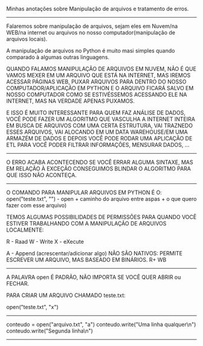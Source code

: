 Minhas anotações sobre Manipulação de arquivos e tratamento de erros.

---

Falaremos sobre manipulação de arquivos, sejam eles em Nuvem/na WEB/na internet ou arquivos no nosso computador(manipulação de arquivos locais).

A manipulação de arquivos no Python é muito masi simples quando comparado à algumas outras linguagens.

QUANDO FALAMOS MANIPULAÇÃO DE ARQUIVOS EM NUVEM, NÃO É QUE VAMOS MEXER EM UM ARQUIVO QUE ESTÁ NA INTERNET, MAS IREMOS ACESSAR PÁGINAS WEB, PUXAR ARQUIVOS PARA DENTRO DO NOSSO COMPUTADOR/APLICAÇÃO EM PYTHON E O ARQUIVO FICARÁ SALVO EM NOSSO COMPUTADOR COMO SE ESTIVÉSSEMOS ACESSANDO ELE NA INTERNET, MAS NA VERDADE APENAS PUXAMOS.

E ISSO É MUITO INTERESSANTE PARA QUEM FAZ ANÁLISE DE DADOS, VOCÊ PODE FAZER UM ALGORITMO QUE VASCULHA A INTERNET INTEIRA EM BUSCA DE ARQUIVOS COM UMA CERTA ESTRUTURA, VAI TRAZNEDO ESSES ARQUIVOS, VAI ALOCANDO EM UM DATA WAREHOUSE/EM UMA ARMAZÉM DE DADOS E DEPOIS VOCÊ PODE RODAR UMA APLICAÇÃO DE ETL PARA VOCÊ PODER FILTRAR INFORMAÇÕES, MENSURAR DADOS, ...

---

O ERRO ACABA ACONTECENDO SE VOCÊ ERRAR ALGUMA SINTAXE, MAS EM RELAÇÃO À EXCEÇÃO CONSEGUIMOS BLINDAR O ALGORITMO PARA QUE ISSO NÃO ACONTEÇA.

---

O COMANDO PARA MANIPULAR ARQUIVOS EM PYTHON É O: open("teste.txt", "") - open + caminho do arquivo entre aspas + o que quero fazer com esse arquivo)

TEMOS ALGUMAS POSSIBILIDADES DE PERMISSÕES PARA QUANDO VOCÊ ESTIVER TRABALHANDO COM A MANIPULAÇÃO DE ARQUIVOS LOCALMENTE:

R - Raad
W - Write
X - eXecute

A - Append (acrescentar/adicionar algo)
NÃO SÃO NATIVOS: PERMITE ESCREVER UM ARQUIVO, MAS BASEADO EM BINÁRIOS.
R+
WB

---

A PALAVRA open É PADRÃO, NÃO IMPORTA SE VOCÊ QUER ABRIR ou FECHAR.

PARA CRIAR UM ARQUIVO CHAMADO teste.txt:

open("teste.txt", "x")

---

conteudo = open("arquivo.txt", "a")
conteudo.write("Uma linha qualquer\n")
conteudo.write("Segunda linha\n")

---














